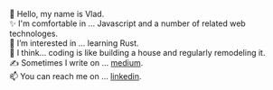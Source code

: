 👋 Hello, my name is Vlad. <br>
✨ I'm comfortable in ... Javascript and a number of related web technologes.<br>
💞️ I’m interested in ... learning Rust.<br>
💭 I think... coding is like building a house and regularly remodeling it.<br>
✍️ Sometimes I write on ... [medium](https://medium.com/@vblanton). <br>
📫 You can reach me on ... [linkedin](https://www.linkedin.com/in/vlad-blanton-95b450133/).

<!---
vblanton/vblanton is a ✨ special ✨ repository because its `README.md` (this file) appears on your GitHub profile.
You can click the Preview link to take a look at your changes.
--->
